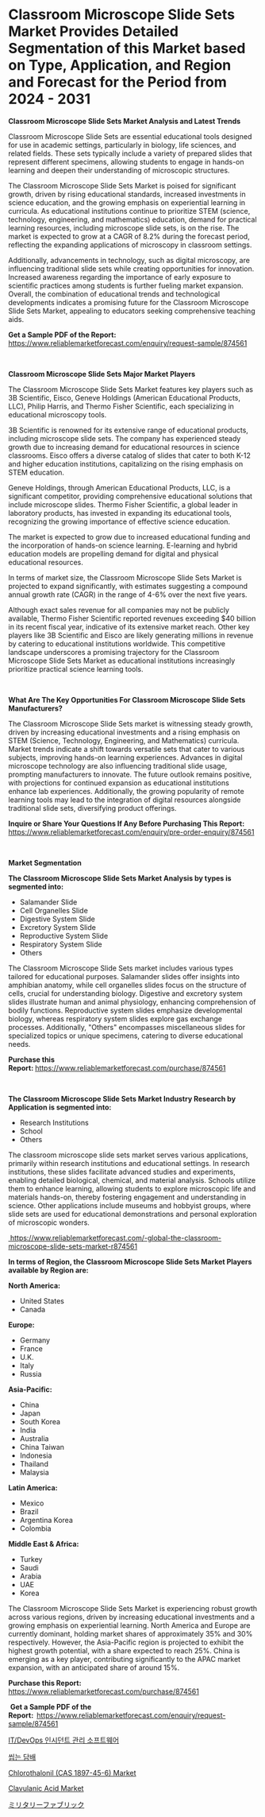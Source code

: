 <p><h1>Classroom Microscope Slide Sets Market Provides Detailed Segmentation of this Market based on Type, Application, and Region and Forecast for the Period from 2024 - 2031</h1></p><p><strong>Classroom Microscope Slide Sets Market Analysis and Latest Trends</strong></p>
<p><p>Classroom Microscope Slide Sets are essential educational tools designed for use in academic settings, particularly in biology, life sciences, and related fields. These sets typically include a variety of prepared slides that represent different specimens, allowing students to engage in hands-on learning and deepen their understanding of microscopic structures.</p><p>The Classroom Microscope Slide Sets Market is poised for significant growth, driven by rising educational standards, increased investments in science education, and the growing emphasis on experiential learning in curricula. As educational institutions continue to prioritize STEM (science, technology, engineering, and mathematics) education, demand for practical learning resources, including microscope slide sets, is on the rise. The market is expected to grow at a CAGR of 8.2% during the forecast period, reflecting the expanding applications of microscopy in classroom settings.</p><p>Additionally, advancements in technology, such as digital microscopy, are influencing traditional slide sets while creating opportunities for innovation. Increased awareness regarding the importance of early exposure to scientific practices among students is further fueling market expansion. Overall, the combination of educational trends and technological developments indicates a promising future for the Classroom Microscope Slide Sets Market, appealing to educators seeking comprehensive teaching aids.</p></p>
<p><strong>Get a Sample PDF of the Report:&nbsp;</strong> <a href="https://www.reliablemarketforecast.com/enquiry/request-sample/874561">https://www.reliablemarketforecast.com/enquiry/request-sample/874561</a></p>
<p>&nbsp;</p>
<p><strong>Classroom Microscope Slide Sets Major Market Players</strong></p>
<p><p>The Classroom Microscope Slide Sets Market features key players such as 3B Scientific, Eisco, Geneve Holdings (American Educational Products, LLC), Philip Harris, and Thermo Fisher Scientific, each specializing in educational microscopy tools. </p><p>3B Scientific is renowned for its extensive range of educational products, including microscope slide sets. The company has experienced steady growth due to increasing demand for educational resources in science classrooms. Eisco offers a diverse catalog of slides that cater to both K-12 and higher education institutions, capitalizing on the rising emphasis on STEM education.</p><p>Geneve Holdings, through American Educational Products, LLC, is a significant competitor, providing comprehensive educational solutions that include microscope slides. Thermo Fisher Scientific, a global leader in laboratory products, has invested in expanding its educational tools, recognizing the growing importance of effective science education.</p><p>The market is expected to grow due to increased educational funding and the incorporation of hands-on science learning. E-learning and hybrid education models are propelling demand for digital and physical educational resources. </p><p>In terms of market size, the Classroom Microscope Slide Sets Market is projected to expand significantly, with estimates suggesting a compound annual growth rate (CAGR) in the range of 4-6% over the next five years. </p><p>Although exact sales revenue for all companies may not be publicly available, Thermo Fisher Scientific reported revenues exceeding $40 billion in its recent fiscal year, indicative of its extensive market reach. Other key players like 3B Scientific and Eisco are likely generating millions in revenue by catering to educational institutions worldwide. This competitive landscape underscores a promising trajectory for the Classroom Microscope Slide Sets Market as educational institutions increasingly prioritize practical science learning tools.</p></p>
<p>&nbsp;</p>
<p><strong>What Are The Key Opportunities For Classroom Microscope Slide Sets Manufacturers?</strong></p>
<p><p>The Classroom Microscope Slide Sets market is witnessing steady growth, driven by increasing educational investments and a rising emphasis on STEM (Science, Technology, Engineering, and Mathematics) curricula. Market trends indicate a shift towards versatile sets that cater to various subjects, improving hands-on learning experiences. Advances in digital microscope technology are also influencing traditional slide usage, prompting manufacturers to innovate. The future outlook remains positive, with projections for continued expansion as educational institutions enhance lab experiences. Additionally, the growing popularity of remote learning tools may lead to the integration of digital resources alongside traditional slide sets, diversifying product offerings.</p></p>
<p><strong>Inquire or Share Your Questions If Any Before Purchasing This Report:</strong> <a href="https://www.reliablemarketforecast.com/enquiry/pre-order-enquiry/874561">https://www.reliablemarketforecast.com/enquiry/pre-order-enquiry/874561</a></p>
<p>&nbsp;</p>
<p><strong>Market Segmentation</strong></p>
<p><strong>The Classroom Microscope Slide Sets Market Analysis by types is segmented into:</strong></p>
<p><ul><li>Salamander Slide</li><li>Cell Organelles Slide</li><li>Digestive System Slide</li><li>Excretory System Slide</li><li>Reproductive System Slide</li><li>Respiratory System Slide</li><li>Others</li></ul></p>
<p><p>The Classroom Microscope Slide Sets market includes various types tailored for educational purposes. Salamander slides offer insights into amphibian anatomy, while cell organelles slides focus on the structure of cells, crucial for understanding biology. Digestive and excretory system slides illustrate human and animal physiology, enhancing comprehension of bodily functions. Reproductive system slides emphasize developmental biology, whereas respiratory system slides explore gas exchange processes. Additionally, "Others" encompasses miscellaneous slides for specialized topics or unique specimens, catering to diverse educational needs.</p></p>
<p><strong>Purchase this Report:&nbsp;</strong><a href="https://www.reliablemarketforecast.com/purchase/874561">https://www.reliablemarketforecast.com/purchase/874561</a></p>
<p>&nbsp;</p>
<p><strong>The Classroom Microscope Slide Sets Market Industry Research by Application is segmented into:</strong></p>
<p><ul><li>Research Institutions</li><li>School</li><li>Others</li></ul></p>
<p><p>The classroom microscope slide sets market serves various applications, primarily within research institutions and educational settings. In research institutions, these slides facilitate advanced studies and experiments, enabling detailed biological, chemical, and material analysis. Schools utilize them to enhance learning, allowing students to explore microscopic life and materials hands-on, thereby fostering engagement and understanding in science. Other applications include museums and hobbyist groups, where slide sets are used for educational demonstrations and personal exploration of microscopic wonders.</p></p>
<p><a href="https://www.reliablemarketforecast.com/-global-the-classroom-microscope-slide-sets-market-r874561">&nbsp;https://www.reliablemarketforecast.com/-global-the-classroom-microscope-slide-sets-market-r874561</a></p>
<p><strong>In terms of Region, the Classroom Microscope Slide Sets Market Players available by Region are:</strong></p>
<p>
    <p> <strong> North America: </strong>
        <ul>
            <li>United States</li>
            <li>Canada</li>
        </ul>
        </p> 
    <p> <strong> Europe: </strong>
        <ul>
            <li>Germany</li>
            <li>France</li>
            <li>U.K.</li>
            <li>Italy</li>
            <li>Russia</li>
        </ul>
        </p> 
    <p> <strong> Asia-Pacific: </strong>
        <ul>
            <li>China</li>
            <li>Japan</li>
            <li>South Korea</li>
            <li>India</li>
            <li>Australia</li>
            <li>China Taiwan</li>
            <li>Indonesia</li>
            <li>Thailand</li>
            <li>Malaysia</li>
        </ul>
        </p> 
    <p> <strong> Latin America: </strong>
        <ul>
            <li>Mexico</li>
            <li>Brazil</li>
            <li>Argentina Korea</li>
            <li>Colombia</li>
        </ul>
        </p> 
    <p> <strong> Middle East & Africa: </strong>
        <ul>
            <li>Turkey</li>
            <li>Saudi</li>
            <li>Arabia</li>
            <li>UAE</li>
            <li>Korea</li>
        </ul>
    </p>
    </p>
<p><p>The Classroom Microscope Slide Sets Market is experiencing robust growth across various regions, driven by increasing educational investments and a growing emphasis on experiential learning. North America and Europe are currently dominant, holding market shares of approximately 35% and 30% respectively. However, the Asia-Pacific region is projected to exhibit the highest growth potential, with a share expected to reach 25%. China is emerging as a key player, contributing significantly to the APAC market expansion, with an anticipated share of around 15%.</p></p>
<p><strong>Purchase this Report: </strong><a href="https://www.reliablemarketforecast.com/purchase/874561">https://www.reliablemarketforecast.com/purchase/874561</a></p>
<p>&nbsp;<strong>Get a Sample PDF of the Report:&nbsp;&nbsp;</strong><a href="https://www.reliablemarketforecast.com/enquiry/request-sample/874561">https://www.reliablemarketforecast.com/enquiry/request-sample/874561</a></p>
<p><strong></strong></p>
<p><p><a href="https://medium.com/@duncanbolton68/it-devops-incident-management-software-market-%EC%9D%98-%EA%B8%80%EB%A1%9C%EB%B2%8C-%EC%8B%9C%EC%9E%A5-%EA%B0%9C%EC%9A%94%EB%8A%94-%EC%A0%84-%EC%84%B8%EA%B3%84-%EB%B0%8F-%EC%A3%BC%EC%9A%94-%EC%8B%9C%EC%9E%A5%EC%9D%98-%EC%82%B0%EC%97%85%EC%97%90-%EC%98%81%ED%96%A5%EC%9D%84-%EB%AF%B8%EC%B9%98%EB%8A%94-%EC%A3%BC%EC%9A%94-%ED%8A%B8%EB%A0%8C%EB%93%9C%EC%97%90-%EB%8C%80%ED%95%9C-30469c53a80a">IT/DevOps 인시던트 관리 소프트웨어</a></p><p><a href="https://medium.com/@adsogvwv75/chewing-tobacco-market-%EC%9D%98-%EA%B8%80%EB%A1%9C%EB%B2%8C-%EC%8B%9C%EC%9E%A5-%EA%B0%9C%EC%9A%94%EB%8A%94-%EC%A0%84-%EC%84%B8%EA%B3%84-%EB%B0%8F-%EC%A3%BC%EC%9A%94-%EC%8B%9C%EC%9E%A5%EC%9D%98-%EC%82%B0%EC%97%85%EC%97%90-%EC%98%81%ED%96%A5%EC%9D%84-%EB%AF%B8%EC%B9%98%EB%8A%94-%EC%A3%BC%EC%9A%94-%ED%8A%B8%EB%A0%8C%EB%93%9C%EC%97%90-%EB%8C%80%ED%95%9C-%EB%8F%85%ED%8A%B9%ED%95%9C-%EA%B4%80%EC%A0%90%EC%9D%84-%EC%A0%9C%EA%B3%B5%ED%95%A9%EB%8B%88%EB%8B%A4-af9aa6dec1d4">씹는 담배</a></p><p><a href="https://github.com/CliffMedina6/Market-Research-Report-List-6/blob/main/chlorothalonil-cas-1897-45-6-market.md">Chlorothalonil (CAS 1897-45-6) Market</a></p><p><a href="https://medium.com/@kein87623/this-clavulanic-acid-market-research-report-evaluates-the-key-market-trends-drivers-and-a299fb9f48b0">Clavulanic Acid Market</a></p><p><a href="https://medium.com/@shawnsmihv6/military-fabrics-market-%E3%81%AE%E3%82%B0%E3%83%AD%E3%83%BC%E3%83%90%E3%83%AB%E5%B8%82%E5%A0%B4%E6%A6%82%E8%A6%81%E3%81%AF-%E4%B8%96%E7%95%8C%E3%81%8A%E3%82%88%E3%81%B3%E4%B8%BB%E8%A6%81%E5%B8%82%E5%A0%B4%E3%81%AB%E3%81%8A%E3%81%91%E3%82%8B%E6%A5%AD%E7%95%8C%E3%81%AB%E5%BD%B1%E9%9F%BF%E3%82%92%E4%B8%8E%E3%81%88%E3%82%8B%E4%B8%BB%E8%A6%81%E3%81%AA%E3%83%88%E3%83%AC%E3%83%B3%E3%83%89%E3%81%AB%E3%81%A4%E3%81%84%E3%81%A6-%E7%8B%AC%E8%87%AA%E3%81%AE%E8%A6%96%E7%82%B9%E3%82%92%E6%8F%90%E4%BE%9B%E3%81%97%E3%81%BE%E3%81%99-e923f72ee8de">ミリタリーファブリック</a></p></p>